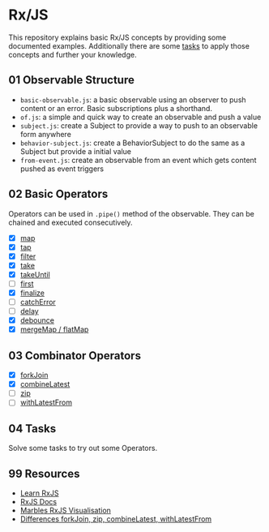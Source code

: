 # Rx/JS

This repository explains basic Rx/JS concepts by providing some documented examples. Additionally there are some [tasks](./04_Tasks) to apply those concepts and further your knowledge.

## 01 Observable Structure

- `basic-observable.js`: a basic observable using an observer to push content or an error. Basic subscriptions plus a shorthand.
- `of.js`: a simple and quick way to create an observable and push a value
- `subject.js`: create a Subject to provide a way to push to an observable form anywhere
- `behavior-subject.js`: create a BehaviorSubject to do the same as a Subject but provide a initial value
- `from-event.js`: create an observable from an event which gets content pushed as event triggers

## 02 Basic Operators

Operators can be used in `.pipe()` method of the observable. They can be chained and executed consecutively.

- [x] [map](./02_Basic-Operators/map.js)
- [x] [tap](./02_Basic-Operators/tap.js)
- [x] [filter](./02_Basic-Operators/filter.js)
- [x] [take](./02_Basic-Operators/take.js)
- [x] [takeUntil](./02_Basic-Operators/takeUntil.js)
- [ ] [first](https://www.learnrxjs.io/learn-rxjs/operators/filtering/first)
- [x] [finalize](./02_Basic-Operators/finalize.js)
- [ ] [catchError](https://www.learnrxjs.io/learn-rxjs/operators/error_handling/catch)
- [ ] [delay](https://www.learnrxjs.io/learn-rxjs/operators/utility/delay)
- [x] [debounce](./02_Basic-Operators/debounce.js)
- [x] [mergeMap / flatMap](./02_Basic-Operators/mergeMap.js)

## 03 Combinator Operators

- [x] [forkJoin](./03_Combinator-Operators/forkJoin.js)
- [x] [combineLatest](./03_Combinator-Operators/combineLatest.js)
- [ ] [zip](https://www.learnrxjs.io/learn-rxjs/operators/combination/zip)
- [ ] [withLatestFrom](https://www.learnrxjs.io/learn-rxjs/operators/combination/withlatestfrom)

## 04 Tasks

Solve some tasks to try out some Operators.

## 99 Resources

- [Learn RxJS](https://www.learnrxjs.io/)
- [RxJS Docs](https://rxjs-dev.firebaseapp.com/guide/overview)
- [Marbles RxJS Visualisation](https://rxmarbles.com/)
- [Differences forkJoin, zip, combineLatest, withLatestFrom](https://www.digitalocean.com/community/tutorials/rxjs-operators-forkjoin-zip-combinelatest-withlatestfrom)
